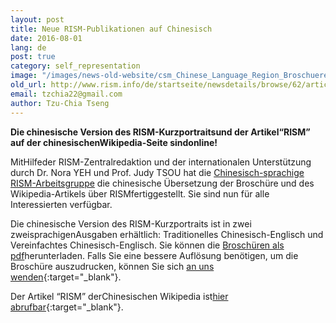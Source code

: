 ```yaml
---
layout: post
title: Neue RISM-Publikationen auf Chinesisch
date: 2016-08-01
lang: de
post: true
category: self_representation
image: "/images/news-old-website/csm_Chinese_Language_Region_Broschuere_Wikipedia_02_fc4349323c.jpg"
old_url: http://www.rism.info/de/startseite/newsdetails/browse/62/article/64/new-rism-publications-in-chinese.html
email: tzchia22@gmail.com
author: Tzu-Chia Tseng
---
```


**Die chinesische Version des RISM-Kurzportraitsund der Artikel“RISM” auf der chinesischenWikipedia-Seite sindonline!**

MitHilfeder RISM-Zentralredaktion und der internationalen Unterstützung durch Dr. Nora YEH und Prof. Judy TSOU hat die [Chinesisch-sprachige RISM-Arbeitsgruppe](http://www.rism.info/de/international/arbeitsgruppen-uebersicht.html "Öffnet internen Link im aktuellen Fenster") die chinesische Übersetzung der Broschüre und des Wikipedia-Artikels über RISMfertiggestellt. Sie sind nun für alle Interessierten verfügbar.

Die chinesische Version des RISM-Kurzportraits ist in zwei zweisprachigenAusgaben erhältlich: Traditionelles Chinesisch-Englisch und Vereinfachtes Chinesisch-Englisch. Sie können die [Broschüren als pdf](/de/publikationen/broschueren.html#c94 "Öffnet internen Link im aktuellen Fenster")herunterladen. Falls Sie eine bessere Auflösung benötigen, um die Broschüre auszudrucken, können Sie sich [an uns wenden](mailto:contact@rism.info){:target="_blank"}.

Der Artikel “RISM” derChinesischen Wikipedia ist[hier abrufbar](https://zh.wikipedia.org/wiki/%E5%9C%8B%E9%9A%9B%E9%9F%B3%E6%A8%82%E6%96%87%E7%8D%BB%E8%B3%87%E6%BA%90%E7%B8%BD%E7%9B%AE){:target="_blank"}.

